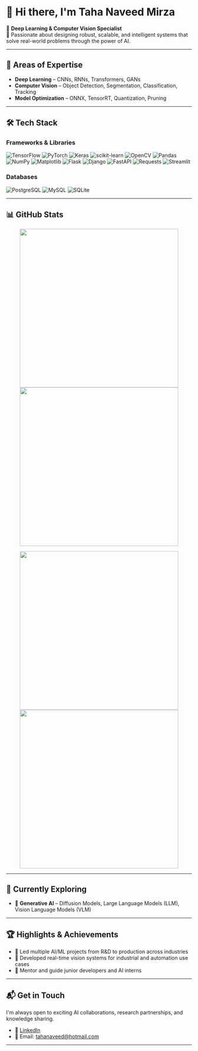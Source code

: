# 👋 Hi there, I'm Taha Naveed Mirza

🎯 **Deep Learning & Computer Vision Specialist**  
📍 Passionate about designing robust, scalable, and intelligent systems that solve real-world problems through the power of AI.

---

## 🧩 Areas of Expertise

- **Deep Learning** – CNNs, RNNs, Transformers, GANs  
- **Computer Vision** – Object Detection, Segmentation, Classification, Tracking  
- **Model Optimization** – ONNX, TensorRT, Quantization, Pruning  

---

## 🛠️ Tech Stack

### Frameworks & Libraries

![TensorFlow](https://img.shields.io/badge/-TensorFlow-FF6F00?style=flat&logo=tensorflow&logoColor=white)
![PyTorch](https://img.shields.io/badge/-PyTorch-EE4C2C?style=flat&logo=pytorch&logoColor=white)
![Keras](https://img.shields.io/badge/-Keras-D00000?style=flat&logo=keras&logoColor=white)
![scikit-learn](https://img.shields.io/badge/-scikit--learn-F7931E?style=flat&logo=scikit-learn&logoColor=white)
![OpenCV](https://img.shields.io/badge/-OpenCV-5C3EE8?style=flat&logo=opencv&logoColor=white)
![Pandas](https://img.shields.io/badge/-Pandas-150458?style=flat&logo=pandas&logoColor=white)
![NumPy](https://img.shields.io/badge/-NumPy-013243?style=flat&logo=numpy&logoColor=white)
![Matplotlib](https://img.shields.io/badge/-Matplotlib-11557C?style=flat&logo=matplotlib&logoColor=white)
![Flask](https://img.shields.io/badge/-Flask-000000?style=flat&logo=flask&logoColor=white)
![Django](https://img.shields.io/badge/-Django-092E20?style=flat&logo=django&logoColor=white)
![FastAPI](https://img.shields.io/badge/-FastAPI-009688?style=flat&logo=fastapi&logoColor=white)
![Requests](https://img.shields.io/badge/-Requests-0052CC?style=flat&logo=requests&logoColor=white)
![Streamlit](https://img.shields.io/badge/-Streamlit-FF4B4B?style=flat&logo=streamlit&logoColor=white)

### Databases

![PostgreSQL](https://img.shields.io/badge/-PostgreSQL-336791?style=flat&logo=postgresql&logoColor=white)
![MySQL](https://img.shields.io/badge/-MySQL-4479A1?style=flat&logo=mysql&logoColor=white)
![SQLite](https://img.shields.io/badge/-SQLite-003B57?style=flat&logo=sqlite&logoColor=white)

---

## 📊 GitHub Stats

<p align="center">
  <img src="https://github-readme-stats.vercel.app/api?username=tahanaveed97&count_private=true&show_icons=true&theme=highcontrast&hide=prs,issues&include_all_commits=true" width="430"/>
  <img src="https://github-readme-stats.vercel.app/api/top-langs?username=tahanaveed97&layout=compact&show_icons=true&theme=highcontrast" width="430"/>
</p>

<p align="center">
  <img src="https://github-readme-streak-stats.herokuapp.com?user=tahanaveed97&theme=highcontrast&hide_border=true" width="430"/>
  <img src="https://github-profile-summary-cards.vercel.app/api/cards/profile-details?username=tahanaveed97&theme=github_dark" width="430"/>
</p>

---

## 🧠 Currently Exploring

- 🤖 **Generative AI** – Diffusion Models, Large Language Models (LLM), Vision Language Models (VLM)

---

## 🏆 Highlights & Achievements

- 🔹 Led multiple AI/ML projects from R&D to production across industries  
- 🔹 Developed real-time vision systems for industrial and automation use cases  
- 🔹 Mentor and guide junior developers and AI interns  

---

## 📬 Get in Touch

I'm always open to exciting AI collaborations, research partnerships, and knowledge sharing.

- 🔗 [LinkedIn](https://www.linkedin.com/in/tahanaveedmirza)  
- 📧 Email: tahanaveed@hotmail.com  

---
